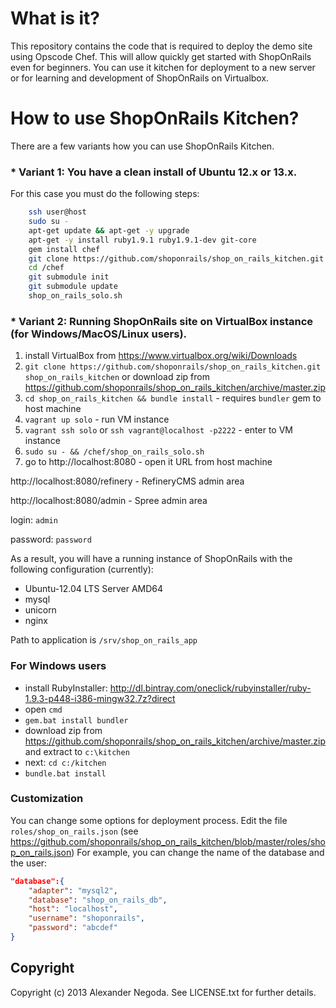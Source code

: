 # What is it?

This repository contains the code that is required to deploy the demo site using Opscode Chef.
This will allow quickly get started with ShopOnRails even for beginners.
You can use it kitchen for deployment to a new server or for learning and development of ShopOnRails on Virtualbox.

# How to use ShopOnRails Kitchen?

There are a few variants how you can use ShopOnRails Kitchen.

### * Variant 1: You have a clean install of Ubuntu 12.x or 13.x.

For this case you must do the following steps:

```bash
    ssh user@host
    sudo su -
    apt-get update && apt-get -y upgrade
    apt-get -y install ruby1.9.1 ruby1.9.1-dev git-core
    gem install chef
    git clone https://github.com/shoponrails/shop_on_rails_kitchen.git /chef
    cd /chef
    git submodule init
    git submodule update
    shop_on_rails_solo.sh
```

### * Variant 2: Running ShopOnRails site on VirtualBox instance (for Windows/MacOS/Linux users).

1. install VirtualBox from https://www.virtualbox.org/wiki/Downloads
2. `git clone https://github.com/shoponrails/shop_on_rails_kitchen.git  shop_on_rails_kitchen`  or download zip from https://github.com/shoponrails/shop_on_rails_kitchen/archive/master.zip
3. `cd shop_on_rails_kitchen && bundle install` - requires `bundler` gem to host machine
4. `vagrant up solo` - run VM instance
5. `vagrant ssh solo` or `ssh vagrant@localhost -p2222` - enter to VM instance
6. `sudo su - && /chef/shop_on_rails_solo.sh`
7. go to http://localhost:8080 - open it URL from host machine

http://localhost:8080/refinery - RefineryCMS admin area

http://localhost:8080/admin - Spree admin area

login: `admin`

password: `password`


As a result, you will have a running instance of ShopOnRails with the following configuration (currently):

* Ubuntu-12.04 LTS Server AMD64
* mysql
* unicorn
* nginx

Path to application is `/srv/shop_on_rails_app`


### For Windows users

* install RubyInstaller: http://dl.bintray.com/oneclick/rubyinstaller/ruby-1.9.3-p448-i386-mingw32.7z?direct
* open `cmd`
* `gem.bat install bundler`
* download zip from https://github.com/shoponrails/shop_on_rails_kitchen/archive/master.zip and extract to `c:\kitchen`
* next: `cd c:/kitchen`
* `bundle.bat install`


### Customization

 You can change some options for deployment process. Edit the file `roles/shop_on_rails.json` (see https://github.com/shoponrails/shop_on_rails_kitchen/blob/master/roles/shop_on_rails.json)
 For example, you can change the name of the database and the user:

 ```json
 "database":{
     "adapter": "mysql2",
     "database": "shop_on_rails_db",
     "host": "localhost",
     "username": "shoponrails",
     "password": "abcdef"
 }
```


## Copyright

Copyright (c) 2013 Alexander Negoda. See LICENSE.txt for further details.

